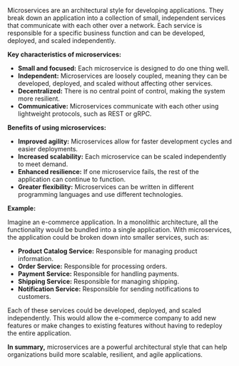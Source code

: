 Microservices are an architectural style for developing applications. They break down an application into a collection of small, independent services that communicate with each other over a network. Each service is responsible for a specific business function and can be developed, deployed, and scaled independently.

**Key characteristics of microservices:**

* **Small and focused:** Each microservice is designed to do one thing well.
* **Independent:** Microservices are loosely coupled, meaning they can be developed, deployed, and scaled without affecting other services.
* **Decentralized:** There is no central point of control, making the system more resilient.
* **Communicative:** Microservices communicate with each other using lightweight protocols, such as REST or gRPC.

**Benefits of using microservices:**

* **Improved agility:** Microservices allow for faster development cycles and easier deployments.
* **Increased scalability:** Each microservice can be scaled independently to meet demand.
* **Enhanced resilience:** If one microservice fails, the rest of the application can continue to function.
* **Greater flexibility:** Microservices can be written in different programming languages and use different technologies.

**Example:**

Imagine an e-commerce application. In a monolithic architecture, all the functionality would be bundled into a single application. With microservices, the application could be broken down into smaller services, such as:

* **Product Catalog Service:** Responsible for managing product information.
* **Order Service:** Responsible for processing orders.
* **Payment Service:** Responsible for handling payments.
* **Shipping Service:** Responsible for managing shipping.
* **Notification Service:** Responsible for sending notifications to customers.

Each of these services could be developed, deployed, and scaled independently. This would allow the e-commerce company to add new features or make changes to existing features without having to redeploy the entire application.

**In summary,** microservices are a powerful architectural style that can help organizations build more scalable, resilient, and agile applications.
